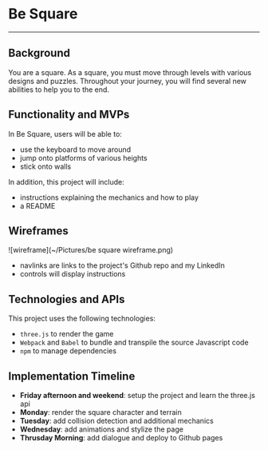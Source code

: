 # Be Square
---
## Background
You are a square. As a square, you must move through levels with various
designs and puzzles. Throughout your journey, you will find several new
abilities to help you to the end.

## Functionality and MVPs
In Be Square, users will be able to:
* use the keyboard to move around
* jump onto platforms of various heights
* stick onto walls

In addition, this project will include:
* instructions explaining the mechanics and how to play
* a README

## Wireframes
![wireframe](~/Pictures/be square wireframe.png)
* navlinks are links to the project's Github repo and my LinkedIn
* controls will display instructions

## Technologies and APIs
This project uses the following technologies:
* `three.js` to render the game
* `Webpack` and `Babel` to bundle and transpile the source Javascript code
* `npm` to manage dependencies

## Implementation Timeline
* **Friday afternoon and weekend**: setup the project and learn the three.js
  api
* **Monday**: render the square character and terrain
* **Tuesday**: add collision detection and additional mechanics
* **Wednesday**: add animations and stylize the page
* **Thrusday Morning**: add dialogue and deploy to Github pages

